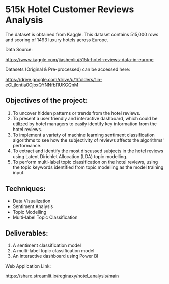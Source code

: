 # 515k Hotel Customer Reviews Analysis
The dataset is obtained from Kaggle. This dataset contains 515,000 rows and scoring of 1493 luxury hotels across Europe. 

Data Source: 

https://www.kaggle.com/jiashenliu/515k-hotel-reviews-data-in-europe

Datasets (Original & Pre-processed) can be accessed here: 

https://drive.google.com/drive/u/1/folders/1in-eGLjlcntla0CjbxQYNNfbI1UKGQnM

## Objectives of the project: 

1.	To uncover hidden patterns or trends from the hotel reviews.
2.	To present a user friendly and interactive dashboard, which could be utilized by hotel managers to easily identify key information from the hotel reviews.
3.	To implement a variety of machine learning sentiment classification algorithms to see how the subjectivity of reviews affects the algorithms' performance.
4.	To extract and identify the most discussed subjects in the hotel reviews using Latent Dirichlet Allocation (LDA) topic modelling.
5.	To perform multi-label topic classification on the hotel reviews, using the topic keywords identified from topic modelling as the model training input.


## Techniques:
- Data Visualization
- Sentiment Analysis
- Topic Modelling
- Multi-label Topic Classification

## Deliverables:
1. A sentiment classification model
2. A multi-label topic classification model
3. An interactive dashboard using Power BI

Web Application Link: 

https://share.streamlit.io/reginaxy/hotel_analysis/main
